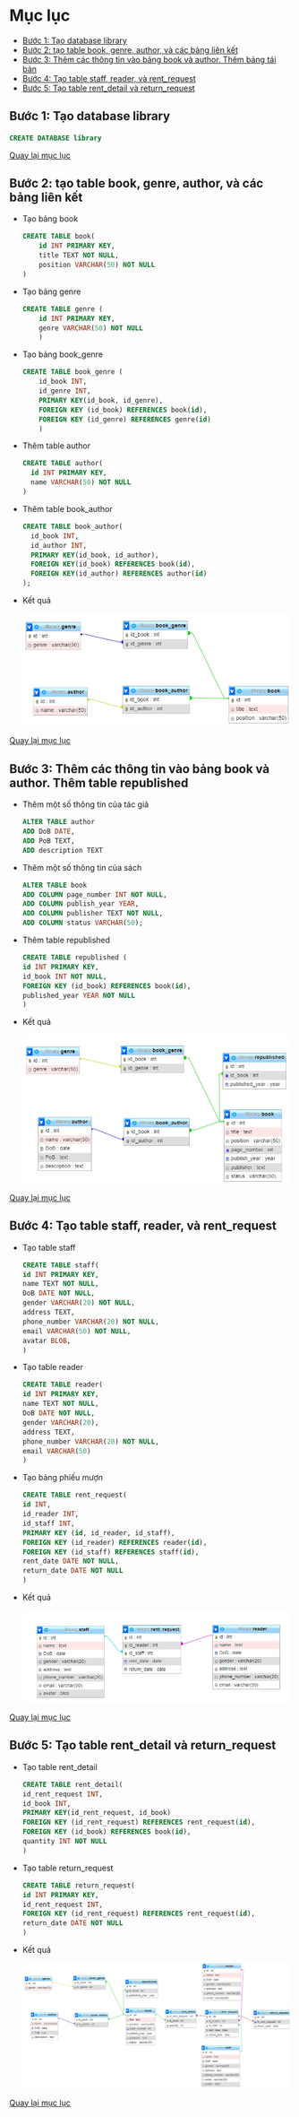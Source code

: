 # Mục lục

<a id="p0"></a>

- [Bước 1: Tạo database library](#p1)
- [Bước 2: tạo table book, genre, author, và các bảng liên kết](#p2)
- [Bước 3: Thêm các thông tin vào bảng book và author. Thêm bảng tái bản](#p3)
- [Bước 4: Tạo table staff, reader, và rent_request](#p4)
- [Bước 5: Tạo table rent_detail và return_request](#p5)

## Bước 1: Tạo database library

<a id="p1"></a>

```sql
CREATE DATABASE library
```

[Quay lại mục lục](#p0)

## Bước 2: tạo table book, genre, author, và các bảng liên kết

<a id="p2"></a>

- Tạo bảng book

  ```sql
  CREATE TABLE book(
      id INT PRIMARY KEY,
      title TEXT NOT NULL,
      position VARCHAR(50) NOT NULL
  )
  ```

- Tạo bảng genre

  ```sql
  CREATE TABLE genre (
      id INT PRIMARY KEY,
      genre VARCHAR(50) NOT NULL
      )
  ```

- Tạo bảng book_genre

  ```sql
  CREATE TABLE book_genre (
      id_book INT,
      id_genre INT,
      PRIMARY KEY(id_book, id_genre),
      FOREIGN KEY (id_book) REFERENCES book(id),
      FOREIGN KEY (id_genre) REFERENCES genre(id)
      )
  ```

- Thêm table author

  ```sql
  CREATE TABLE author(
    id INT PRIMARY KEY,
    name VARCHAR(50) NOT NULL
  )
  ```

- Thêm table book_author

  ```sql
  CREATE TABLE book_author(
    id_book INT,
    id_author INT,
    PRIMARY KEY(id_book, id_author),
    FOREIGN KEY(id_book) REFERENCES book(id),
    FOREIGN KEY(id_author) REFERENCES author(id)
  );
  ```

- Kết quả

  ![step2](step2.png)

[Quay lại mục lục](#p0)

## Bước 3: Thêm các thông tin vào bảng book và author. Thêm table republished

<a id="p3"></a>

- Thêm một số thông tin của tác giả

  ```sql
  ALTER TABLE author
  ADD DoB DATE,
  ADD PoB TEXT,
  ADD description TEXT
  ```

- Thêm một số thông tin của sách

  ```sql
  ALTER TABLE book
  ADD COLUMN page_number INT NOT NULL,
  ADD COLUMN publish_year YEAR,
  ADD COLUMN publisher TEXT NOT NULL,
  ADD COLUMN status VARCHAR(50);
  ```

- Thêm table republished

  ```sql
  CREATE TABLE republished (
  id INT PRIMARY KEY,
  id_book INT NOT NULL,
  FOREIGN KEY (id_book) REFERENCES book(id),
  published_year YEAR NOT NULL
  )
  ```

- Kết quả

  ![step3](step3.png)

[Quay lại mục lục](#p0)

## Bước 4: Tạo table staff, reader, và rent_request

<a id="p4"></a>

- Tạo table staff

  ```sql
  CREATE TABLE staff(
  id INT PRIMARY KEY,
  name TEXT NOT NULL,
  DoB DATE NOT NULL,
  gender VARCHAR(20) NOT NULL,
  address TEXT,
  phone_number VARCHAR(20) NOT NULL,
  email VARCHAR(50) NOT NULL,
  avatar BLOB,
  )
  ```

- Tạo table reader

  ```sql
  CREATE TABLE reader(
  id INT PRIMARY KEY,
  name TEXT NOT NULL,
  DoB DATE NOT NULL,
  gender VARCHAR(20),
  address TEXT,
  phone_number VARCHAR(20) NOT NULL,
  email VARCHAR(50)
  )
  ```

- Tạo bảng phiếu mượn

  ```sql
  CREATE TABLE rent_request(
  id INT,
  id_reader INT,
  id_staff INT,
  PRIMARY KEY (id, id_reader, id_staff),
  FOREIGN KEY (id_reader) REFERENCES reader(id),
  FOREIGN KEY (id_staff) REFERENCES staff(id),
  rent_date DATE NOT NULL,
  return_date DATE NOT NULL
  )
  ```

- Kết quả

  ![step4](step4.png)

[Quay lại mục lục](#p0)

## Bước 5: Tạo table rent_detail và return_request

<a id="p5"></a>

- Tạo table rent_detail

  ```sql
  CREATE TABLE rent_detail(
  id_rent_request INT,
  id_book INT,
  PRIMARY KEY(id_rent_request, id_book)
  FOREIGN KEY (id_rent_request) REFERENCES rent_request(id),
  FOREIGN KEY (id_book) REFERENCES book(id),
  quantity INT NOT NULL
  )
  ```

- Tạo table return_request

  ```sql
  CREATE TABLE return_request(
  id INT PRIMARY KEY,
  id_rent_request INT,
  FOREIGN KEY (id_rent_request) REFERENCES rent_request(id),
  return_date DATE NOT NULL
  )
  ```

- Kết quả

  ![step5](step5.png)

[Quay lại mục lục](#p0)
